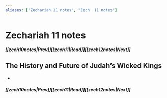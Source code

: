 ```yaml
---
aliases: ["Zechariah 11 notes", "Zech. 11 notes"]
---
```

# Zechariah 11 notes
##### <span class=arrow-left></span>[[zech10notes|Prev]]<span class=navigation-separator></span>[[zech11|Read]]<span class=navigation-separator></span>[[zech12notes|Next]]<span class=arrow-right></span>
## The History and Future of Judah’s Wicked Kings
- 
##### <span class=arrow-left></span>[[zech10notes|Prev]]<span class=navigation-separator></span>[[zech11|Read]]<span class=navigation-separator></span>[[zech12notes|Next]]<span class=arrow-right></span>
